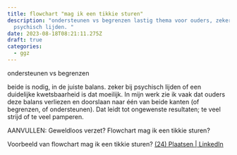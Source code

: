 ```yaml
---
title: flowchart "mag ik een tikkie sturen"
description: "ondersteunen vs begrenzen lastig thema voor ouders, zeker bij
  psychisch lijden. "
date: 2023-08-18T08:21:11.275Z
draft: true
categories:
  - ggz
---
```

ondersteunen vs begrenzen

b﻿eide is nodig, in de juiste balans. zeker bij psychisch lijden of een duidelijke kwetsbaarheid is dat moeilijk. In mijn werk zie ik vaak dat ouders deze balans verliezen en doorslaan naar één van beide kanten (of begrenzen, of ondersteunen). Dat leidt tot ongewenste resultaten; te veel strijd of te veel pamperen. 



A﻿ANVULLEN: Geweldloos verzet? Flowchart mag ik een tikkie sturen?

V﻿oorbeeld van flowchart mag ik een tikkie sturen? [(24) Plaatsen | LinkedIn](https://www.linkedin.com/posts/tis-hier-geen-hotel_als-ouders-van-pubers-krijgen-we-de-hele-activity-7056875318589976577-Mpxz/?utm_source=share&utm_medium=member_android)